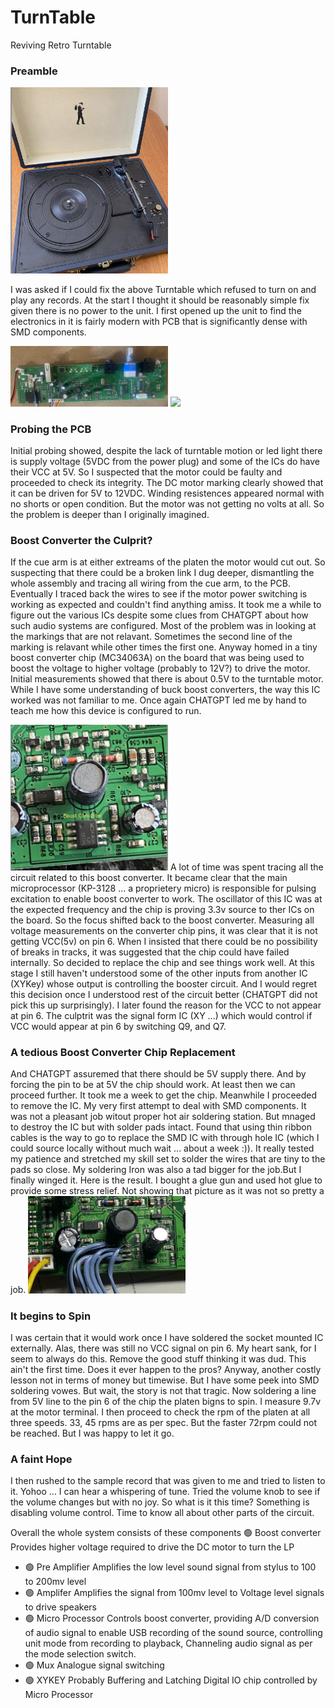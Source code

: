 # TurnTable
Reviving Retro Turntable

### Preamble
<img src="./figs/lp.png" width=50%></img>

I was asked if I could fix the above Turntable which refused to turn on and play 
any records. At the start I thought it should be reasonably simple fix given there
is no power to the unit. I first opened up the unit to find the electronics in it
is fairly modern with PCB that is significantly dense with SMD components.

<img src="./figs/pcb.png" width=50%></img>
<img src="./figs/underside.png" width=25%></img>

### Probing the PCB

Initial probing showed, despite the lack of turntable motion or led light there is 
supply voltage (5VDC from the power plug) and some of the ICs do have their VCC at 5V.
So I suspected that the motor could be faulty and proceeded to check its integrity. The DC motor 
marking clearly showed that it can be driven for 5V to 12VDC.  Winding resistences appeared
normal with no shorts or open condition. But the motor was not getting no volts at all.
So the problem is deeper than I originally imagined. 

### Boost Converter the Culprit?
If the cue arm is at either extreams of the platen the motor would cut out. So suspecting
that there could be a broken link I dug deeper, dismantling the whole assembly and tracing all
wiring from the cue arm, to the PCB. Eventually I traced back the wires to see if the motor 
power switching is working as expected and couldn't find anything amiss. It took me a while to
figure out the various ICs despite 
some clues from CHATGPT about  how such audio systems are configured. Most of the problem was in looking
at the markings that are not relavant. Sometimes the second line of the marking is relavant while
other times the first one. Anyway homed in a tiny boost converter chip (MC34063A) on the board that was
being used to boost the voltage to higher voltage (probably to 12V?) to drive the motor. Initial
measurements showed that there is about 0.5V to the turntable motor. While I have some understanding 
of buck boost converters, the way this IC worked was not familiar to me. Once again CHATGPT led me 
by hand to teach me how this device is configured to run. 

<img src="./figs/boost.png" width=50%></img>
A lot of time was spent tracing all the circuit related to this boost converter. It became clear
that the main microprocessor (KP-3128 ... a proprietery micro) is responsible for
pulsing excitation to enable boost converter to work. The oscillator of this IC was at the expected 
frequency and the chip is proving 3.3v source to ther ICs on the board. So the focus shifted back to
the boost converter. Measuring all voltage measurements on the converter chip pins, it was clear that
it is not getting VCC(5v) on pin 6. When I insisted that there could be no possibility of 
breaks in tracks, it was suggested that the chip could have failed internally. So decided to replace the chip and
see things work well.   At this stage I still haven't understood some of the other inputs from another IC (XYKey)
whose output is controlling the booster circuit. And I would regret this decision once I understood 
rest of the circuit better (CHATGPT did not pick this up surprisingly). I later found the reason for the 
VCC to not appear at pin 6. The culptrit was the signal form IC (XY ...) which would control if VCC would appear 
at pin 6 by switching Q9, and Q7.

### A tedious Boost Converter Chip Replacement
And CHATGPT assuremed that there should be 5V supply there. And by
forcing the pin to be at 5V the chip should work. At least then we can proceed further. It took me a week
to get the chip. Meanwhile I proceeded to remove the IC. My very first attempt to deal with SMD components.
It was not a pleasant job witout proper hot air soldering station. But mnaged to destroy the IC  but with
solder pads intact. Found that using thin ribbon cables is the way to go to replace the SMD IC with through hole
IC (which I could source locally without much wait ... about a week :)). It really tested my patience and
stretched my skill set to solder the wires that are tiny to the pads so close. My soldering Iron was also
a tad bigger for the job.But I finally winged it. Here is the result. I bought a glue gun and used hot glue
to provide some stress relief. Not showing that picture as it was not so pretty a job.
<img src="./figs/patch.png" width=50%></img>

### It begins to Spin
I was certain that it would work once I have soldered the socket mounted IC externally. Alas, there was still
no VCC signal on pin 6. My heart sank, for I seem to always do this. Remove the good stuff thinking it was dud.
This ain't the first time. Does it ever happen to the pros? Anyway, another costly lesson not in terms of money
but timewise. But I have some peek into SMD soldering vowes. But wait, the story is not that tragic.
Now soldering a line from 5V line to the pin 6 of the chip the platen bigns to spin. I measure 9.7v at the 
motor terminal. I then proceed to check the rpm of the platen at all three speeds. 33, 45 rpms are as per spec.
But the faster 72rpm could not be reached. But I was happy to let it go.

### A faint Hope
I then rushed to the sample record that was given to me and tried to listen to it. Yohoo ... I can hear
a whispering of tune. Tried the volume knob to see if the volume changes but with no joy. So what is it this
time? Something is disabling volume control.  Time to know all about other parts of the circuit.

Overall the whole system consists of these components
 🟢 Boost converter 
       Provides higher voltage required to drive the DC motor to turn the LP
- 🟢 Pre Amplifier
       Amplifies the low level sound signal from stylus to 100 to 200mv level
- 🟢 Amplifer
       Amplifies the signal from 100mv level to Voltage level signals to drive speakers
- 🟢 Micro Processor
       Controls boost converter, providing A/D conversion of audio signal to enable
       USB recording of the sound source, controlling unit mode from recording to playback,
       Channeling audio signal as per the mode selection switch.
- 🟢 Mux 
       Analogue signal switching
- 🟢 XYKEY 
       Probably Buffering and Latching Digital IO chip controlled by Micro Processor

